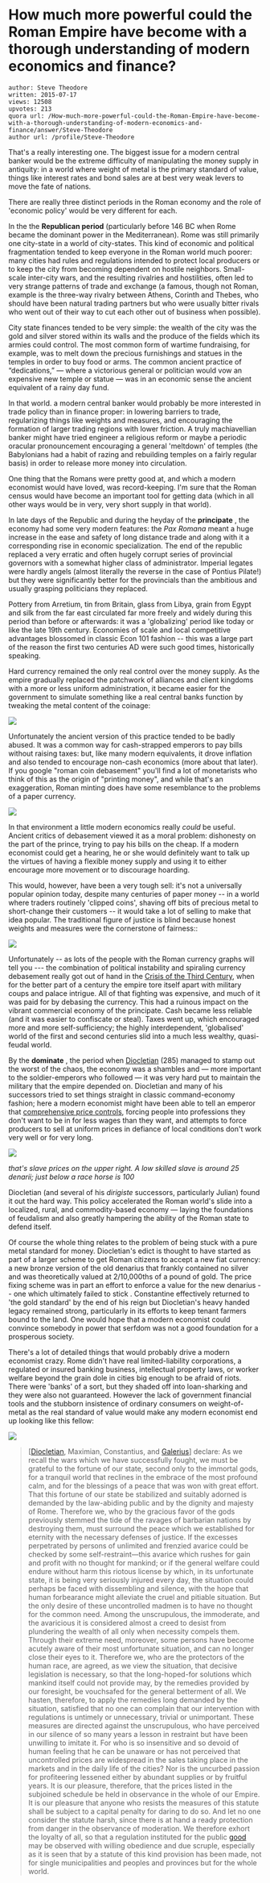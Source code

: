 # How much more powerful could the Roman Empire have become with a thorough understanding of modern economics and finance?

	author: Steve Theodore
	written: 2015-07-17
	views: 12508
	upvotes: 213
	quora url: /How-much-more-powerful-could-the-Roman-Empire-have-become-with-a-thorough-understanding-of-modern-economics-and-finance/answer/Steve-Theodore
	author url: /profile/Steve-Theodore


That's a really interesting one. The biggest issue for a modern central banker would be the extreme difficulty of manipulating the money supply in antiquity: in a world where weight of metal is the primary standard of value, things like interest rates and bond sales are at best very weak levers to move the fate of nations.

There are really three distinct periods in the Roman economy and the role of 'economic policy' would be very different for each.

In the the __Republican period__  (particularly before 146 BC when Rome became the dominant power in the Mediterranean). Rome was still primarily one city-state in a world of city-states. This kind of economic and political fragmentation tended to keep everyone in the Roman world much poorer: many cities had rules and regulations intended to protect local producers or to keep the city from becoming dependent on hostile neighbors. Small-scale inter-city wars, and the resulting rivalries and hostilities, often led to very strange patterns of trade and exchange (a famous, though not Roman, example is the three-way rivalry between Athens, Corinth and Thebes, who should have been natural trading partners but who were usually bitter rivals who went out of their way to cut each other out of business when possible).

City state finances tended to be very simple: the wealth of the city was the gold and silver stored within its walls and the produce of the fields which its armies could control. The most common form of wartime fundraising, for example, was to melt down the precious furnishings and statues in the temples in order to buy food or arms. The common ancient practice of “dedications,” — where a victorious general or politician would vow an expensive new temple or statue — was in an economic sense the ancient equivalent of a rainy day fund.

In that world. a modern central banker would probably be more interested in trade policy than in finance proper: in lowering barriers to trade, regularizing things like weights and measures, and encouraging the formation of larger trading regions with lower friction. A truly machiavellian banker might have tried engineer a religious reform or maybe a periodic oracular pronouncement encouraging a general 'meltdown' of temples (the Babylonians had a habit of razing and rebuilding temples on a fairly regular basis) in order to release more money into circulation.

One thing that the Romans were pretty good at, and which a modern economist would have loved, was record-keeping. I'm sure that the Roman census would have become an important tool for getting data (which in all other ways would be in very, very short supply in that world).

In late days of the Republic and during the heyday of the __principate__ , the economy had some very modern features: the _Pax Romana_  meant a huge increase in the ease and safety of long distance trade and along with it a corresponding rise in economic specialization. The end of the republic replaced a very erratic and often hugely corrupt series of provincial governors with a somewhat higher class of administrator. Imperial legates were hardly angels (almost literally the reverse in the case of Pontius Pilate!) but they were significantly better for the provincials than the ambitious and usually grasping politicians they replaced.

Pottery from Arretium, tin from Britain, glass from Libya, grain from Egypt and silk from the far east circulated far more freely and widely during this period than before or afterwards: it was a 'globalizing' period like today or like the late 19th century. Economies of scale and local competitive advantages blossomed in classic Econ 101 fashion -- this was a large part of the reason the first two centuries AD were such good times, historically speaking.

Hard currency remained the only real control over the money supply. As the empire gradually replaced the patchwork of alliances and client kingdoms with a more or less uniform administration, it became easier for the government to simulate something like a real central banks function by tweaking the metal content of the coinage:

![](https://qph.fs.quoracdn.net/main-qimg-a93e38ccceffcd316c809f3da990e3ce-c)

Unfortunately the ancient version of this practice tended to be badly abused. It was a common way for cash-strapped emperors to pay bills without raising taxes: but, like many modern equivalents, it drove inflation and also tended to encourage non-cash economics (more about that later). If you google "roman coin debasement" you'll find a lot of monetarists who think of this as the origin of "printing money", and while that's an exaggeration, Roman minting does have some resemblance to the problems of a paper currency.

![](https://qph.fs.quoracdn.net/main-qimg-b6fd80c0c1bf69dd0e94d8ac81613587)

In that environment a little modern economics really _could_ be useful. Ancient critics of debasement viewed it as a moral problem: dishonesty on the part of the prince, trying to pay his bills on the cheap. If a modern economist could get a hearing, he or she would definitely want to talk up the virtues of having a flexible money supply and using it to either encourage more movement or to discourage hoarding.

This would, however, have been a very tough sell: it's not a universally popular opinion today, despite many centuries of paper money -- in a world where traders routinely 'clipped coins', shaving off bits of precious metal to short-change their customers -- it would take a lot of selling to make that idea popular. The traditional figure of justice is blind because honest weights and measures were the cornerstone of fairness::

![](https://qph.fs.quoracdn.net/main-qimg-4c86bda604164725b0b1670a46229fe5)

Unfortunately -- as lots of the people with the Roman currency graphs will tell you --- the combination of political instability and spiraling currency debasement really got out of hand in the [Crisis of the Third Century](https://en.wikipedia.org/wiki/Crisis_of_the_Third_Century), when for the better part of a century the empire tore itself apart with military coups and palace intrigue. All of that fighting was expensive, and much of it was paid for by debasing the currency. This had a ruinous impact on the vibrant commercial economy of the principate. Cash became less reliable (and it was easier to confiscate or steal). Taxes went up, which encouraged more and more self-sufficiency; the highly interdependent, 'globalised' world of the first and second centuries slid into a much less wealthy, quasi-feudal world.

By the __dominate__ , the period when [Diocletian](https://en.wikipedia.org/wiki/Diocletian) (285) managed to stamp out the worst of the chaos, the economy was a shambles and — more important to the soldier-emperors who followed — it was very hard put to maintain the military that the empire depended on. Diocletian and many of his successors tried to set things straight in classic command-economy fashion; here a modern economist might have been able to tell an emperor that [comprehensive price controls](https://en.wikipedia.org/wiki/Edict_on_Maximum_Prices), forcing people into professions they don't want to be in for less wages than they want, and attempts to force producers to sell at uniform prices in defiance of local conditions don't work very well or for very long.

![](https://qph.fs.quoracdn.net/main-qimg-43d04cf31389f99c827a0b000f0801bc)

_that's slave prices on the upper right. A low skilled slave is around 25 denarii; just below a race horse is 100_ 

Diocletian (and several of his _dirigiste_ successors, particularly Julian) found it out the hard way. This policy accelerated the Roman world's slide into a localized, rural, and commodity-based economy — laying the foundations of feudalism and also greatly hampering the ability of the Roman state to defend itself.

Of course the whole thing relates to the problem of being stuck with a pure metal standard for money. Diocletian's edict is thought to have started as part of a larger scheme to get Roman citizens to accept a new fiat currency: a new bronze version of the old denarius that frankly contained no silver and was theoretically valued at 2/10,000ths of a pound of gold. The price fixing scheme was in part an effort to enforce a value for the new denarius -- one which ultimately failed to stick . Constantine effectively returned to 'the gold standard' by the end of his reign but Diocletian's heavy handed legacy remained strong, particularly in its efforts to keep tenant farmers bound to the land. One would hope that a modern economist could convince somebody in power that serfdom was not a good foundation for a prosperous society.

There's a lot of detailed things that would probably drive a modern economist crazy. Rome didn't have real limited-liability corporations, a regulated or insured banking business, intellectual property laws, or worker welfare beyond the grain dole in cities big enough to be afraid of riots. There were 'banks' of a sort, but they shaded off into loan-sharking and they were also not guaranteed. However the lack of government financial tools and the stubborn insistence of ordinary consumers on weight-of-metal as the real standard of value would make any modern economist end up looking like this fellow:

![](https://qph.fs.quoracdn.net/main-qimg-b0d53f5b535837589ccecad8eea87614-c)

> [[Diocletian](http://www.forumancientcoins.com/NumisWiki/view.asp?key=Diocletian), Maximian, Constantius, and [Galerius](http://www.forumancientcoins.com/NumisWiki/view.asp?key=Galerius)] declare:
As we recall the wars which we have successfully fought, we must be grateful to the fortune of our state, second only to the immortal gods, for a tranquil world that reclines in the embrace of the most profound calm, and for the blessings of a peace that was won with great effort. That this fortune of our state be stabilized and suitably adorned is demanded by the law-abiding public and by the dignity and majesty of Rome. Therefore we, who by the gracious favor of the gods previously stemmed the tide of the ravages of barbarian nations by destroying them, must surround the peace which we established for eternity with the necessary defenses of justice.
If the excesses perpetrated by persons of unlimited and frenzied avarice could be checked by some self-restraint—this avarice which rushes for gain and profit with no thought for mankind; or if the general welfare could endure without harm this riotous license by which, in its unfortunate state, it is being very seriously injured every day, the situation could perhaps be faced with dissembling and silence, with the hope that human forbearance might alleviate the cruel and pitiable situation. But the only desire of these uncontrolled madmen is to have no thought for the common need. Among the unscrupulous, the immoderate, and the avaricious it is considered almost a creed to desist from plundering the wealth of all only when necessity compels them. Through their extreme need, moreover, some persons have become acutely aware of their most unfortunate situation, and can no longer close their eyes to it. Therefore we, who are the protectors of the human race, are agreed, as we view the situation, that decisive legislation is necessary, so that the long-hoped-for solutions which mankind itself could not provide may, by the remedies provided by our foresight, be vouchsafed for the general betterment of all.
We hasten, therefore, to apply the remedies long demanded by the situation, satisfied that no one can complain that our intervention with regulations is untimely or unnecessary, trivial or unimportant. These measures are directed against the unscrupulous, who have perceived in our silence of so many years a lesson in restraint but have been unwilling to imitate it. For who is so insensitive and so devoid of human feeling that he can be unaware or has not perceived that uncontrolled prices are widespread in the sales taking place in the markets and in the daily life of the cities? Nor is the uncurbed passion for profiteering lessened either by abundant supplies or by fruitful years.
It is our pleasure, therefore, that the prices listed in the subjoined schedule be held in observance in the whole of our Empire.
It is our pleasure that anyone who resists the measures of this statute shall be subject to a capital penalty for daring to do so. And let no one consider the statute harsh, since there is at hand a ready protection from danger in the observance of moderation. We therefore exhort the loyalty of all, so that a regulation instituted for the public [good](http://www.forumancientcoins.com/NumisWiki/view.asp?key=Good) may be observed with willing obedience and due scruple, especially as it is seen that by a statute of this kind provision has been made, not for single municipalities and peoples and provinces but for the whole world.

